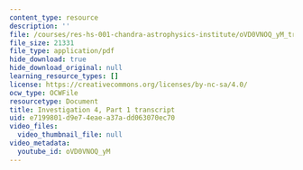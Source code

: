 ```yaml
---
content_type: resource
description: ''
file: /courses/res-hs-001-chandra-astrophysics-institute/oVD0VNOQ_yM_transcript.pdf
file_size: 21331
file_type: application/pdf
hide_download: true
hide_download_original: null
learning_resource_types: []
license: https://creativecommons.org/licenses/by-nc-sa/4.0/
ocw_type: OCWFile
resourcetype: Document
title: Investigation 4, Part 1 transcript
uid: e7199801-d9e7-4eae-a37a-dd063070ec70
video_files:
  video_thumbnail_file: null
video_metadata:
  youtube_id: oVD0VNOQ_yM
---
```

